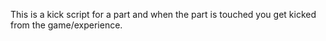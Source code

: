 This is a kick script for a part and when the part is touched you get kicked from the game/experience.
